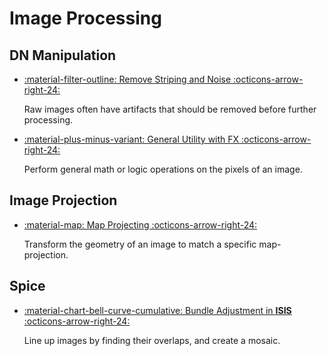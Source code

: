 # Image Processing

## DN Manipulation

<div class="grid cards" markdown>

- [:material-filter-outline: Remove Striping and Noise :octicons-arrow-right-24:](general-utility-with-fx.md)

    Raw images often have artifacts that should be removed before further processing.

- [:material-plus-minus-variant: General Utility with FX :octicons-arrow-right-24:](general-utility-with-fx.md)

    Perform general math or logic operations on the pixels of an image.

</div>

## Image Projection

<div class="grid cards" markdown>

- [:material-map: Map Projecting :octicons-arrow-right-24:](map-projecting-images.md)

    Transform the geometry of an image to match a specific map-projection.

</div>

## Spice

<div class="grid cards" markdown>

- [:material-chart-bell-curve-cumulative: Bundle Adjustment in __ISIS__ :octicons-arrow-right-24:](bundle-adjustment-in-isis.md)

    Line up images by finding their overlaps, and create a mosaic.

</div>